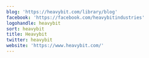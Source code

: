 ```yaml
---
blog: 'https://heavybit.com/library/blog'
facebook: 'https://facebook.com/heavybitindustries'
logohandle: heavybit
sort: heavybit
title: Heavybit
twitter: heavybit
website: 'https://www.heavybit.com/'
---
```

